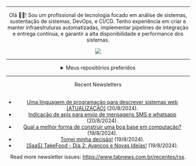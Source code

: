 <div align="center">
<hr>
<p>Olá 👋🏾! Sou um profissional de tecnologia focado em análise de sistemas, sustentação de sistemas, DevOps, e CI/CD. Tenho experiência em criar e manter infraestruturas automatizadas, implementar pipelines de integração e entrega contínua, e garantir a alta disponibilidade e performance dos sistemas.</p>
  <img src="https://media.giphy.com/media/yAGIvCiwPJn5C/giphy.gif">
<hr>
  <details>
  <summary>Meus repositórios preferidos</summary>
  <br />
  Alguns dos meus melhores repositórios:
  <br />
<br />
  <ul><li><a href=https://github.com/KubeNerd/aluratube target="_blank" rel="noopener noreferrer">KubeNerd/aluratube</a> (<b>0</b> ✨ and <b>0</b> 🍴): Aluratube - Desenvolvido durante a imersão React da Alura no final de 2022</li><li><a href=https://github.com/KubeNerd/nlw-ia target="_blank" rel="noopener noreferrer">KubeNerd/nlw-ia</a> (<b>0</b> ✨ and <b>0</b> 🍴): Projeto desenvolvido durante a NLW IA - Usando a API da OPENAI</li><li><a href=https://github.com/KubeNerd/nlw-journey-ia target="_blank" rel="noopener noreferrer">KubeNerd/nlw-journey-ia</a> (<b>0</b> ✨ and <b>0</b> 🍴): NLW IA - Agent de viagens usando python + langchain + GPT</li>
<li>More coming soon :).</li>
</ul>
  </details>
  <hr/>
    <summary>Recent Newsletters</summary>
  <br />
  <ul>
    <li><a href=https://www.tabnews.com.br/minenwerfer/uma-linguagem-de-programacao-para-descrever-sistemas-web-atualizacao target="_blank" rel="noopener noreferrer">Uma linguagem de programação para descrever sistemas web [ATUALIZAÇÃO]</a> (20/8/2024).</li><li><a href=https://www.tabnews.com.br/Aatrox/indicacao-de-apis-para-envio-de-mensagens-sms-e-whatsapp target="_blank" rel="noopener noreferrer">Indicação de apis para envio de mensagens SMS e whatsapp</a> (20/8/2024).</li><li><a href=https://www.tabnews.com.br/lucazviniciuzz/qual-a-melhor-forma-de-construir-uma-boa-base-em-computacao target="_blank" rel="noopener noreferrer">Qual a melhor forma de construir uma boa base em computação?</a> (19/8/2024).</li><li><a href=https://www.tabnews.com.br/peRodrigues/tomei-minha-decisao target="_blank" rel="noopener noreferrer">Tomei minha decisão!</a> (19/8/2024).</li><li><a href=https://www.tabnews.com.br/rafinhahdc19/saas-takefood-dia-2-avancos-e-novas-ideias target="_blank" rel="noopener noreferrer">[SaaS] TakeFood - Dia 2: Avanços e Novas Ideias!</a> (19/8/2024).</li>
  </ul>
<p>Read more newsletter issues: <a href="https://www.tabnews.com.br/recentes/rss">https://www.tabnews.com.br/recentes/rss</a>.</p>
  </details>
